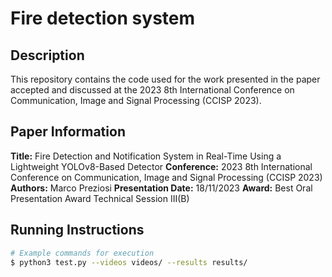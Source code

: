 # Fire detection system

## Description

This repository contains the code used for the work presented in the paper accepted and discussed at the 2023 8th International Conference on Communication, Image and Signal Processing (CCISP 2023).

## Paper Information

**Title:** Fire Detection and Notification System in Real-Time Using a Lightweight YOLOv8-Based Detector 
**Conference:** 2023 8th International Conference on Communication, Image and Signal Processing (CCISP 2023)  
**Authors:** Marco Preziosi
**Presentation Date:** 18/11/2023
**Award:** Best Oral Presentation Award Technical Session III(B)

## Running Instructions

```bash
# Example commands for execution
$ python3 test.py --videos videos/ --results results/

